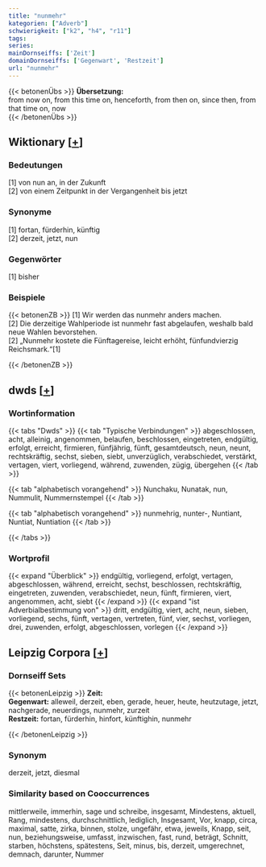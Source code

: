 ```yaml
---
title: "nunmehr"
kategorien: ["Adverb"]
schwierigkeit: ["k2", "h4", "r11"]
tags:
series:
mainDornseiffs: ['Zeit']
domainDornseiffs: ['Gegenwart', 'Restzeit']
url: "nunmehr"
---
```


{{< betonenÜbs >}}
**Übersetzung:**  
from now on, from this time on, henceforth, from then on, since then, from that time on, now  
{{< /betonenÜbs >}}

## Wiktionary [[+](https://de.wiktionary.org/wiki/nunmehr)]

### Bedeutungen
[1] von nun an, in der Zukunft  
[2] von einem Zeitpunkt in der Vergangenheit bis jetzt  

### Synonyme
[1] fortan, fürderhin, künftig  
[2] derzeit, jetzt, nun  

### Gegenwörter
[1] bisher  

### Beispiele
{{< betonenZB >}}
[1] Wir werden das nunmehr anders machen.  
[2] Die derzeitige Wahlperiode ist nunmehr fast abgelaufen, weshalb bald neue Wahlen bevorstehen.  
[2] „Nunmehr kostete die Fünftagereise, leicht erhöht, fünfundvierzig Reichsmark.“[1]  

{{< /betonenZB >}}


## dwds [[+](https://www.dwds.de/wb/nunmehr)]

### Wortinformation
{{< tabs "Dwds" >}}
{{< tab "Typische Verbindungen" >}}
abgeschlossen, acht, alleinig, angenommen, belaufen, beschlossen, eingetreten, endgültig, erfolgt, erreicht, firmieren, fünfjährig, fünft, gesamtdeutsch, neun, neunt, rechtskräftig, sechst, sieben, siebt, unverzüglich, verabschiedet, verstärkt, vertagen, viert, vorliegend, während, zuwenden, zügig, übergehen
{{< /tab >}}

{{< tab "alphabetisch vorangehend" >}}
Nunchaku, Nunatak, nun, Nummulit, Nummernstempel
{{< /tab >}}

{{< tab "alphabetisch vorangehend" >}}
nunmehrig, nunter-, Nuntiant, Nuntiat, Nuntiation
{{< /tab >}}

{{< /tabs >}}

### Wortprofil
{{< expand "Überblick" >}} endgültig, vorliegend, erfolgt, vertagen, abgeschlossen, während, erreicht, sechst, beschlossen, rechtskräftig, eingetreten, zuwenden, verabschiedet, neun, fünft, firmieren, viert, angenommen, acht, siebt {{< /expand >}}
{{< expand "ist Adverbialbestimmung von" >}} dritt, endgültig, viert, acht, neun, sieben, vorliegend, sechs, fünft, vertagen, vertreten, fünf, vier, sechst, vorliegen, drei, zuwenden, erfolgt, abgeschlossen, vorlegen {{< /expand >}}

## Leipzig Corpora [[+](https://corpora.uni-leipzig.de/en/res?word=nunmehr&corpusId=deu_newscrawl-public_2018)]

### Dornseiff Sets
{{< betonenLeipzig >}}
**Zeit:**  
**Gegenwart:** alleweil, derzeit, eben, gerade, heuer, heute, heutzutage, jetzt, nachgerade, neuerdings, nunmehr, zurzeit  
**Restzeit:** fortan, fürderhin, hinfort, künftighin, nunmehr  

{{< /betonenLeipzig >}}

### Synonym
derzeit, jetzt, diesmal


### Similarity based on Cooccurrences
mittlerweile, immerhin, sage und schreibe, insgesamt, Mindestens, aktuell, Rang, mindestens, durchschnittlich, lediglich, Insgesamt, Vor, knapp, circa, maximal, satte, zirka, binnen, stolze, ungefähr, etwa, jeweils, Knapp, seit, nun, beziehungsweise, umfasst, inzwischen, fast, rund, beträgt, Schnitt, starben, höchstens, spätestens, Seit, minus, bis, derzeit, umgerechnet, demnach, darunter, Nummer

